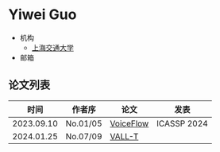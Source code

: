 # Yiwei Guo

- 机构
  - [上海交通大学](../Institutions/SJTU_上海交通大学.md)
- 邮箱

## 论文列表

| 时间 | 作者序 | 论文 | 发表 |
|:-:|:-:|---|---|
| 2023.09.10 | No.01/05 | [VoiceFlow](../Models/Flow/2023.09.10_VoiceFlow.md) | ICASSP 2024 |
| 2024.01.25 | No.07/09 | [VALL-T](../Models/Speech_LLM/2024.01.25_VALL-T.md) |